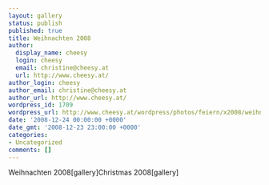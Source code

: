 ```yaml
---
layout: gallery
status: publish
published: true
title: Weihnachten 2008
author:
  display_name: cheesy
  login: cheesy
  email: christine@cheesy.at
  url: http://www.cheesy.at/
author_login: cheesy
author_email: christine@cheesy.at
author_url: http://www.cheesy.at/
wordpress_id: 1709
wordpress_url: http://www.cheesy.at/wordpress/photos/feiern/x2008/weihnachten-2008/
date: '2008-12-24 00:00:00 +0000'
date_gmt: '2008-12-23 23:00:00 +0000'
categories:
- Uncategorized
comments: []
---
```

<!--:de-->Weihnachten 2008[gallery]<!--:--><!--:en-->Christmas 2008[gallery]<!--:-->
